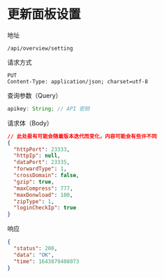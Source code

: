 # 更新面板设置

地址

```
/api/overview/setting
```

请求方式

```
PUT
Content-Type: application/json; charset=utf-8
```

查询参数（Query）

```js
apikey: String; // API 密钥
```

请求体（Body）

```json
// 此处极有可能会随着版本迭代而变化，内容可能会有些许不同
{
  "httpPort": 23333,
  "httpIp": null,
  "dataPort": 23335,
  "forwardType": 1,
  "crossDomain": false,
  "gzip": true,
  "maxCompress": 777,
  "maxDonwload": 100,
  "zipType": 1,
  "loginCheckIp": true
}
```

响应

```json
{
  "status": 200,
  "data": "OK",
  "time": 1643879408073
}
```
